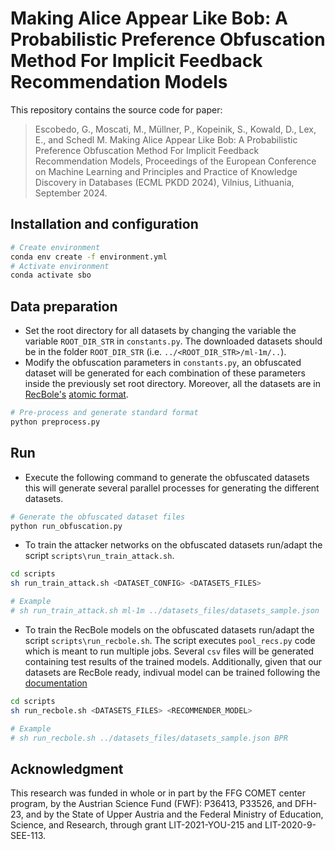 # Making Alice Appear Like Bob: A Probabilistic   Preference Obfuscation Method For Implicit Feedback Recommendation Models

This repository contains the source code for paper:
> Escobedo, G., Moscati, M., Müllner, P., Kopeinik, S., Kowald, D., Lex, E., and Schedl M. Making Alice Appear Like Bob: A Probabilistic Preference Obfuscation Method For Implicit Feedback Recommendation Models, Proceedings of the European Conference on Machine Learning and Principles and Practice of Knowledge Discovery in Databases (ECML PKDD 2024), Vilnius, Lithuania, September 2024.
<!-- ```bibtex
@inproceedings{Escobedo2024SBO,
    author = "Escobedo, Gustavo and Moscati, Marta and Mullner, Peter and Kopeinik, Simone and Kowald, Dominik  and Lex, Elisabeth  and Schedl, Markus",
    title = "Making Alice Appear Like Bob: A Probabilistic Preference Obfuscation Method 
            For Implicit Feedback Recommendation Models",
    booktitle = "Machine Learning and Knowledge Discovery in Databases: Research Track",
    publisher = "Springer Nature Switzerland",
    address="",
    pages="--",
    year = 2024
}
``` -->
## Installation and configuration
```bash
# Create environment
conda env create -f environment.yml
# Activate environment
conda activate sbo
``` 
## Data preparation
- Set the root directory for all datasets by changing the variable the variable `ROOT_DIR_STR` in `constants.py`. The downloaded datasets should be in the folder `ROOT_DIR_STR` (i.e. `../<ROOT_DIR_STR>/ml-1m/..`). 
- Modify the  obfuscation parameters in `constants.py`, an obfuscated dataset will be generated for each combination of these parameters inside the previously set root directory. Moreover, all the datasets are in [RecBole's](https://recbole.io) [atomic format](https://recbole.io/docs/user_guide/data/atomic_files.html).   
```bash
# Pre-process and generate standard format
python preprocess.py
```
## Run
- Execute the following command to generate the obfuscated datasets this will generate several parallel processes for generating the different datasets.
```bash
# Generate the obfuscated dataset files
python run_obfuscation.py
```
- To train the attacker networks on the obfuscated datasets run/adapt the script `scripts\run_train_attack.sh`.
```bash
cd scripts
sh run_train_attack.sh <DATASET_CONFIG> <DATASETS_FILES> 

# Example
# sh run_train_attack.sh ml-1m ../datasets_files/datasets_sample.json 
```
- To train the RecBole models on the obfuscated datasets run/adapt the script `scripts\run_recbole.sh`.
The script executes `pool_recs.py` code which is meant to run multiple jobs. Several `csv` files will be generated containing test results of the trained models. Additionally, given that our datasets are RecBole ready, indivual model can be trained following the [documentation](https://recbole.io/docs/get_started/started/general.html)
```bash
cd scripts
sh run_recbole.sh <DATASETS_FILES> <RECOMMENDER_MODEL> 

# Example
# sh run_recbole.sh ../datasets_files/datasets_sample.json BPR 
```
## Acknowledgment

This research was funded in whole or in part by the FFG COMET center program, by the Austrian Science Fund (FWF): P36413, P33526, and DFH-23, and by the State of Upper Austria and the Federal Ministry of Education, Science, and Research, through grant LIT-2021-YOU-215 and LIT-2020-9-SEE-113. 
